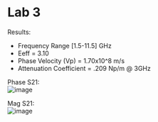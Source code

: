 # Lab 3
Results: <br>
* Frequency Range [1.5-11.5] GHz
* Eeff = 3.10
* Phase Velocity (Vp) = 1.70x10^8 m/s
* Attenuation Coefficient = .209 Np/m @ 3GHz

Phase S21: <br>
![image](https://github.com/CourseReps/ECEN452-Spring2016/blob/master/Students/Benejack/Lab3/Lab3_S21TRL_Phase.png) <br>

Mag S21: <br>
![image](https://github.com/CourseReps/ECEN452-Spring2016/blob/master/Students/Benejack/Lab3/Lab3_S21TRL_Mag.png) <br>